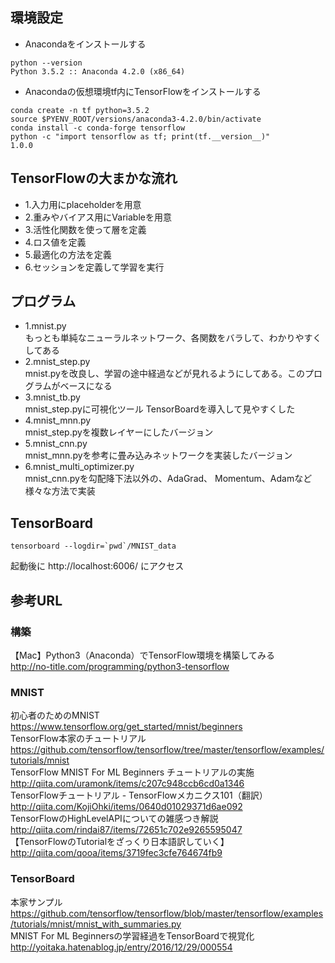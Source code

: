 ## 環境設定

- Anacondaをインストールする
```
python --version
Python 3.5.2 :: Anaconda 4.2.0 (x86_64)
```
- Anacondaの仮想環境tf内にTensorFlowをインストールする  
```
conda create -n tf python=3.5.2
source $PYENV_ROOT/versions/anaconda3-4.2.0/bin/activate
conda install -c conda-forge tensorflow
python -c "import tensorflow as tf; print(tf.__version__)"
1.0.0
```

## TensorFlowの大まかな流れ
- 1.入力用にplaceholderを用意
- 2.重みやバイアス用にVariableを用意
- 3.活性化関数を使って層を定義
- 4.ロス値を定義
- 5.最適化の方法を定義
- 6.セッションを定義して学習を実行

## プログラム

- 1.mnist.py  
 もっとも単純なニューラルネットワーク、各関数をバラして、わかりやすくしてある
- 2.mnist_step.py  
 mnist.pyを改良し、学習の途中経過などが見れるようにしてある。このプログラムがベースになる  
- 3.mnist_tb.py  
 mnist_step.pyに可視化ツール TensorBoardを導入して見やすくした  
- 4.mnist_mnn.py  
 mnist_step.pyを複数レイヤーにしたバージョン  
- 5.mnist_cnn.py  
 mnist_mnn.pyを参考に畳み込みネットワークを実装したバージョン  
- 6.mnist_multi_optimizer.py  
 mnist_cnn.pyを勾配降下法以外の、AdaGrad、	Momentum、Adamなど様々な方法で実装

## TensorBoard
```
tensorboard --logdir=`pwd`/MNIST_data
```
起動後に http://localhost:6006/ にアクセス

## 参考URL

### 構築
【Mac】Python3（Anaconda）でTensorFlow環境を構築してみる  
http://no-title.com/programming/python3-tensorflow  

### MNIST
初心者のためのMNIST  
https://www.tensorflow.org/get_started/mnist/beginners  
TensorFlow本家のチュートリアル  
https://github.com/tensorflow/tensorflow/tree/master/tensorflow/examples/tutorials/mnist  
TensorFlow MNIST For ML Beginners チュートリアルの実施  
http://qiita.com/uramonk/items/c207c948ccb6cd0a1346  
TensorFlowチュートリアル - TensorFlowメカニクス101（翻訳）  
http://qiita.com/KojiOhki/items/0640d01029371d6ae092    
TensorFlowのHighLevelAPIについての雑感つき解説  
http://qiita.com/rindai87/items/72651c702e9265595047  
【TensorFlowのTutorialをざっくり日本語訳していく】  
http://qiita.com/qooa/items/3719fec3cfe764674fb9

### TensorBoard
本家サンプル  
https://github.com/tensorflow/tensorflow/blob/master/tensorflow/examples/tutorials/mnist/mnist_with_summaries.py  
MNIST For ML Beginnersの学習経過をTensorBoardで視覚化  
http://yoitaka.hatenablog.jp/entry/2016/12/29/000554  


